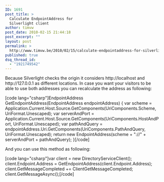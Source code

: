 ```yaml
---
ID: 1691
post_title: >
  Calculate EndpointAddress for
  Silverlight client
author: timvw
post_date: 2010-02-15 21:44:18
post_excerpt: ""
layout: post
permalink: >
  http://www.timvw.be/2010/02/15/calculate-endpointaddress-for-silverlight-client/
published: true
dsq_thread_id:
  - "1921749542"
---
```

<p>Because Silverlight checks the origin it considers http://localhost and http://127.0.0.1 as different locations. In case you want your visitors to be able to use both addresses you can recalculate the address as following:</p>

[code lang="csharp"]EndpointAddress GetEndpointAddress(EndpointAddress endpointAddress)
{
 var scheme = Application.Current.Host.Source.GetComponents(UriComponents.Scheme, UriFormat.Unescaped);
 var serverAndPort = Application.Current.Host.Source.GetComponents(UriComponents.HostAndPort, UriFormat.Unescaped);
 var pathAndQuery = endpointAddress.Uri.GetComponents(UriComponents.PathAndQuery, UriFormat.Unescaped);
 return new EndpointAddress(scheme + "://" + serverAndPort + pathAndQuery);
}[/code]

<p>And you can use this method as following:</p>

[code lang="csharp"]var client = new DirectoryServiceClient();
client.Endpoint.Address = GetEndpointAddress(client.Endpoint.Address);
client.GetMessageCompleted += ClientGetMessageCompleted;
client.GetMessageAsync();[/code]